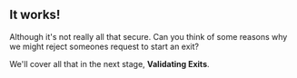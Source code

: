 ## It works!

Although it's not really all that secure. Can you think of some reasons why we might reject someones request to start an exit?

We'll cover all that in the next stage, **Validating Exits**.